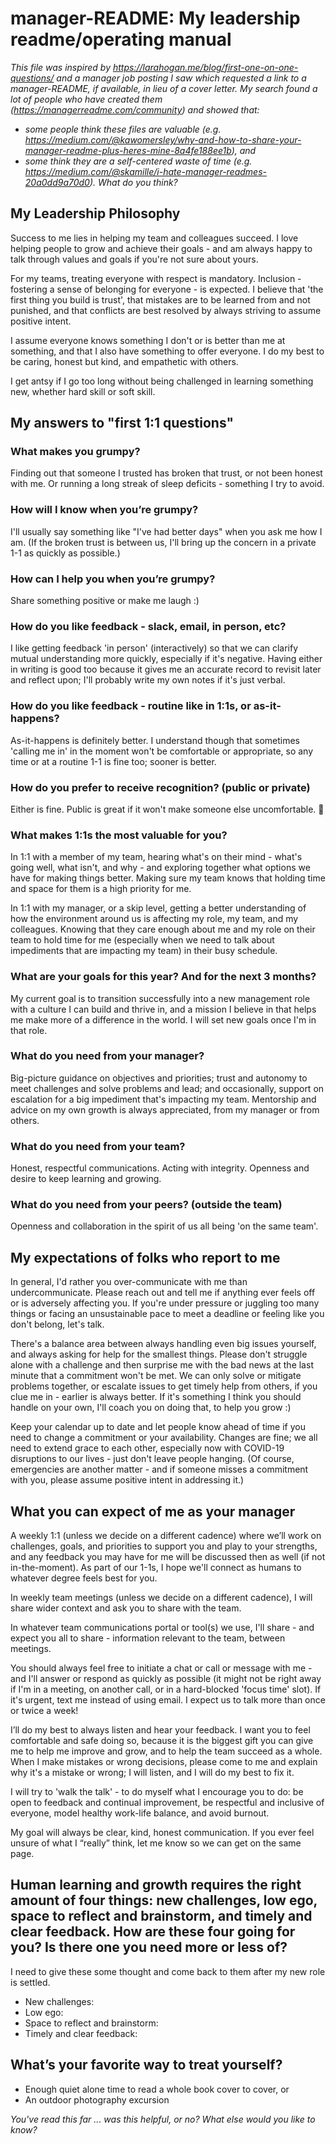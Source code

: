 # manager-README: My leadership readme/operating manual

_This file was inspired by https://larahogan.me/blog/first-one-on-one-questions/ and a manager job posting I saw which requested a link to a manager-README, if available, in lieu of a cover letter. My search found a lot of people who have created them (https://managerreadme.com/community) and showed that:_
* _some people think these files are valuable (e.g. https://medium.com/@kawomersley/why-and-how-to-share-your-manager-readme-plus-heres-mine-8a4fe188ee1b), and_ 
* _some think they are a self-centered waste of time (e.g. https://medium.com/@skamille/i-hate-manager-readmes-20a0dd9a70d0)._ 
_What do you think?_

## My Leadership Philosophy

Success to me lies in helping my team and colleagues succeed. I love helping people to grow and achieve their goals - and am always happy to talk through values and goals if you're not sure about yours. 

For my teams, treating everyone with respect is mandatory. Inclusion - fostering a sense of belonging for everyone - is expected. I believe that 'the first thing you build is trust', that mistakes are to be learned from and not punished, and that conflicts are best resolved by always striving to assume positive intent. 

I assume everyone knows something I don't or is better than me at something, and that I also have something to offer everyone. I do my best to be caring, honest but kind, and empathetic with others. 

I get antsy if I go too long without being challenged in learning something new, whether hard skill or soft skill. 

## My answers to "first 1:1 questions"

### What makes you grumpy?

Finding out that someone I trusted has broken that trust, or not been honest with me. 
Or running a long streak of sleep deficits - something I try to avoid.

### How will I know when you’re grumpy?

I'll usually say something like "I've had better days" when you ask me how I am. (If the broken trust is between us, I'll bring up the concern in a private 1-1 as quickly as possible.)

### How can I help you when you’re grumpy?

Share something positive or make me laugh :)

### How do you like feedback - slack, email, in person, etc?

I like getting feedback 'in person' (interactively) so that we can clarify mutual understanding more quickly, especially if it's negative. Having either in writing is good too because it gives me an accurate record to revisit later and reflect upon; I'll probably write my own notes if it's just verbal.

### How do you like feedback - routine like in 1:1s, or as-it-happens?

As-it-happens is definitely better. I understand though that sometimes 'calling me in' in the moment won't be comfortable or appropriate, so any time or at a routine 1-1 is fine too; sooner is better.

### How do you prefer to receive recognition? (public or private)

Either is fine. Public is great if it won't make someone else uncomfortable. 🎉

### What makes 1:1s the most valuable for you?

In 1:1 with a member of my team, hearing what's on their mind - what's going well, what isn't, and why - and exploring together what options we have for making things better.  Making sure my team knows that holding time and space for them is a high priority for me.

In 1:1 with my manager, or a skip level, getting a better understanding of how the environment around us is affecting my role, my team, and my colleagues. Knowing that they care enough about me and my role on their team to hold time for me (especially when we need to talk about impediments that are impacting my team) in their busy schedule.

### What are your goals for this year? And for the next 3 months?

My current goal is to transition successfully into a new management role with a culture I can build and thrive in, and a mission I believe in that helps me make more of a difference in the world. I will set new goals once I'm in that role.

### What do you need from your manager?

Big-picture guidance on objectives and priorities; trust and autonomy to meet challenges and solve problems and lead; and occasionally, support on escalation for a big impediment that's impacting my team. Mentorship and advice on my own growth is always appreciated, from my manager or from others.

### What do you need from your team?

Honest, respectful communications. Acting with integrity. Openness and desire to keep learning and growing.

### What do you need from your peers? (outside the team)

Openness and collaboration in the spirit of us all being 'on the same team'.

## My expectations of folks who report to me

In general, I'd rather you over-communicate with me than undercommunicate. Please reach out and tell me if anything ever feels off or is adversely affecting you. If you're under pressure or juggling too many things or facing an unsustainable pace to meet a deadline or feeling like you don't belong, let's talk. 

There's a balance area between always handling even big issues yourself, and always asking for help for the smallest things. Please don't struggle alone with a challenge and then surprise me with the bad news at the last minute that a commitment won't be met. We can only solve or mitigate problems together, or escalate issues to get timely help from others, if you clue me in - earlier is always better. If it's something I think you should handle on your own, I'll coach you on doing that, to help you grow :) 

Keep your calendar up to date and let people know ahead of time if you need to change a commitment or your availability. Changes are fine; we all need to extend grace to each other, especially now with COVID-19 disruptions to our lives - just don't leave people hanging. (Of course, emergencies are another matter - and if someone misses a commitment with you, please assume positive intent in addressing it.) 

## What you can expect of me as your manager

A weekly 1:1 (unless we decide on a different cadence) where we’ll work on challenges, goals, and priorities to support you and play to your strengths, and any feedback you may have for me will be discussed then as well (if not in-the-moment). As part of our 1-1s, I hope we'll connect as humans to whatever degree feels best for you. 

In weekly team meetings (unless we decide on a different cadence), I will share wider context and ask you to share with the team. 
    
In whatever team communications portal or tool(s) we use, I'll share - and expect you all to share - information relevant to the team, between meetings.
    
You should always feel free to initiate a chat or call or message with me - and I'll answer or respond as quickly as possible (it might not be right away if I'm in a meeting, on another call, or in a hard-blocked 'focus time' slot). If it's urgent, text me instead of using email. I expect us to talk more than once or twice a week!

I’ll do my best to always listen and hear your feedback. I want you to feel comfortable and safe doing so, because it is the biggest gift you can give me to help me improve and grow, and to help the team succeed as a whole. When I make mistakes or wrong decisions, please come to me and explain why it's a mistake or wrong; I will listen, and I will do my best to fix it.

I will try to 'walk the talk' - to do myself what I encourage you to do: be open to feedback and continual improvement, be respectful and inclusive of everyone, model healthy work-life balance, and avoid burnout.

My goal will always be clear, kind, honest communication. If you ever feel unsure of what I “really” think, let me know so we can get on the same page.

## Human learning and growth requires the right amount of four things: new challenges, low ego, space to reflect and brainstorm, and timely and clear feedback. How are these four going for you? Is there one you need more or less of?

I need to give these some thought and come back to them after my new role is settled.
- New challenges: 
- Low ego:
- Space to reflect and brainstorm:
- Timely and clear feedback:

## What’s your favorite way to treat yourself?

- Enough quiet alone time to read a whole book cover to cover, or
- An outdoor photography excursion

_You've read this far ... was this helpful, or no? What else would you like to know?_
